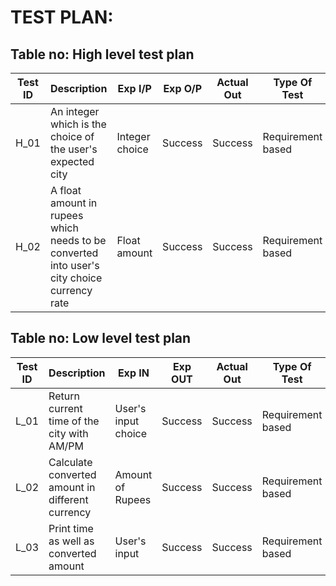 # TEST PLAN:

## Table no: High level test plan

| **Test ID** | **Description**                                              | **Exp I/P** | **Exp O/P** | **Actual Out** |**Type Of Test**  |    
|-------------|--------------------------------------------------------------|------------|-------------|----------------|------------------|
|  H_01       |An integer which is the choice of the user's expected city|Integer choice|Success|Success|Requirement based|
|  H_02       |A float amount in rupees which needs to be converted into user's city choice currency rate|Float amount|Success|Success|Requirement based|

## Table no: Low level test plan

| **Test ID** | **Description**                                              | **Exp IN** | **Exp OUT** | **Actual Out** |**Type Of Test**  |    
|-------------|--------------------------------------------------------------|------------|-------------|----------------|------------------|
|  L_01       |Return current time of the city with AM/PM|User's input choice |Success|Success|Requirement based |
|  L_02       |Calculate converted amount in different currency|Amount of Rupees |Success|Success|Requirement based |
|  L_03       |Print time as well as converted amount|User's input|Success|Success|Requirement based |


